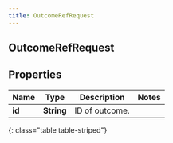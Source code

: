```yaml
---
title: OutcomeRefRequest
---
```

## OutcomeRefRequest


## Properties

| Name | Type | Description | Notes |
| ------------ | ------------- | ------------- | ------------- |
| **id** | <!----><!---->**String**<!----> | ID of outcome. |  |
{: class="table table-striped"}



